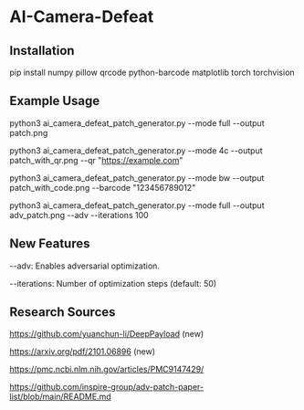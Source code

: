 # AI-Camera-Defeat

## Installation
pip install numpy pillow qrcode python-barcode matplotlib torch torchvision

## Example Usage

python3 ai_camera_defeat_patch_generator.py --mode full --output patch.png

python3 ai_camera_defeat_patch_generator.py --mode 4c --output patch_with_qr.png --qr "https://example.com"

python3 ai_camera_defeat_patch_generator.py --mode bw --output patch_with_code.png --barcode "123456789012"

python3 ai_camera_defeat_patch_generator.py --mode full --output adv_patch.png --adv --iterations 100

## New Features

--adv: Enables adversarial optimization.

--iterations: Number of optimization steps (default: 50)

## Research Sources

https://github.com/yuanchun-li/DeepPayload (new)

https://arxiv.org/pdf/2101.06896 (new)

https://pmc.ncbi.nlm.nih.gov/articles/PMC9147429/

https://github.com/inspire-group/adv-patch-paper-list/blob/main/README.md
